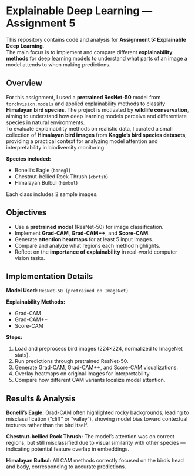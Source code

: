 # Explainable Deep Learning — Assignment 5

This repository contains code and analysis for **Assignment 5: Explainable Deep Learning**.  
The main focus is to implement and compare different **explainability methods** for deep learning models to  understand what parts of an image a model attends to when making predictions.

## Overview

For this assignment, I used a **pretrained ResNet-50** model from `torchvision.models` and applied explainability methods to classify **Himalayan bird species**. The project is motivated by **wildlife conservation**, aiming to understand how deep learning models perceive and differentiate species in natural environments.  
To evaluate explainability methods on realistic data, I curated a small collection of **Himalayan bird images** from **Kaggle’s bird species datasets**, providing a practical context for analyzing model attention and interpretability in biodiversity monitoring.

**Species included:**
- Bonelli’s Eagle (`bonegl`)
- Chestnut-bellied Rock Thrush (`cbrtsh`)
- Himalayan Bulbul (`himbul`)

Each class includes 2 sample images.


## Objectives

- Use a **pretrained model** (ResNet-50) for image classification.
- Implement **Grad-CAM**, **Grad-CAM++**, and **Score-CAM**.
- Generate **attention heatmaps** for at least 5 input images.
- Compare and analyze what regions each method highlights.
- Reflect on the **importance of explainability** in real-world computer vision tasks.


## Implementation Details

**Model Used:** `ResNet-50 (pretrained on ImageNet)`  

**Explainability Methods:**
- Grad-CAM  
- Grad-CAM++  
- Score-CAM  

**Steps:**

1. Load and preprocess bird images (224×224, normalized to ImageNet stats).
2. Run predictions through pretrained ResNet-50.
3. Generate Grad-CAM, Grad-CAM++, and Score-CAM visualizations.
4. Overlay heatmaps on original images for interpretability.
5. Compare how different CAM variants localize model attention.


## Results & Analysis

**Bonelli’s Eagle:**
Grad-CAM often highlighted rocky backgrounds, leading to misclassification (“cliff” or “valley”), showing model bias toward contextual textures rather than the bird itself.

**Chestnut-bellied Rock Thrush:**
The model’s attention was on correct regions, but still misclassified due to visual similarity with other species — indicating potential feature overlap in embeddings.

**Himalayan Bulbul:**
All CAM methods correctly focused on the bird’s head and body, corresponding to accurate predictions.